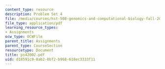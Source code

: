 ```yaml
---
content_type: resource
description: Problem Set 4
file: /media/courses/hst-508-genomics-and-computational-biology-fall-2002/d18591c98ab20bf2b968618ec3333f11_ps42002.pdf
file_type: application/pdf
learning_resource_types:
- Assignments
ocw_type: OCWFile
parent_title: Assignments
parent_type: CourseSection
resourcetype: Document
title: ps42002.pdf
uid: d18591c9-8ab2-0bf2-b968-618ec3333f11
---
```

